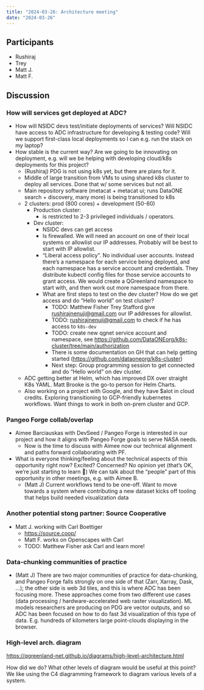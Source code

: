 ```yaml
---
title: "2024-03-26: Architecture meeting"
date: "2024-03-26"
---
```



## Participants

* Rushiraj
* Trey
* Matt J.
* Matt F.


## Discussion

### How will services get deployed at ADC?

* How will NSIDC devs test/initiate deployments of services? Will NSIDC have access to
  ADC infrastructure for developing &amp; testing code? Will we support first-class local
  deployments so I can e.g. run the stack on my laptop?
* How stable is the current way? Are we going to be innovating on deployment, e.g. will
  we be helping with developing cloud/k8s deployments for this project?
    * (Rushiraj) PDG is not using k8s yet, but there are plans for it.
    * Middle of large transition from VMs to using shared k8s cluster to deploy all
      services. Done that w/ some services but not all.
    * Main repository software (metacat + metacat ui; runs DataONE search + discovery,
      many more) is being transitioned to k8s
    * 2 clusters: prod (800 cores) + development (50-60)
        * Production cluster:
            * is restricted to 2-3 privileged individuals / operators.
        * Dev cluster:
            * NSIDC devs can get access
            * Is firewalled. We will need an account on one of their local
              systems or allowlist our IP addresses. Probably will be best to start with
              IP allowlist.
            * “Liberal access policy”. No individual user accounts. Instead
              there’s a namespace for each service being deployed, and each namespace has
              a service account and credentials. They distribute kubectl config files for
              those service accounts to grant access. We would create a QGreenland
              namespace to start with, and then work out more namespace from there.
            * What are first steps to test on the dev cluster? How do we get access and do
              “Hello world” on test cluster?
                * TODO: Matthew Fisher Trey Stafford give rushirajnenuji@gmail.com our IP
                  addresses for allowlist.
                * TODO: rushirajnenuji@gmail.com to check if he has access to `k8s-dev`
                * TODO: create new qgnet service account and namespace, see
                  https://github.com/DataONEorg/k8s-cluster/tree/main/authorization
                * There is some documentation on GH that can help getting started
                  (<https://github.com/dataoneorg/k8s-cluster>)
                * Next step: Group programming session to get connected and do “Hello
                  world” on dev cluster.
    * ADC getting better at Helm, which has improved DX over straight K8s YAML. Matt
      Brooke is the go-to person for Helm Charts.
    * Also working on a project with Google, and they have $alot in cloud credits.
      Exploring transitioning to GCP-friendly kubernetes workflows. Want things to work
      in both on-prem cluster and GCP.


### Pangeo Forge collab/overlap

* Aimee Barciauskas with DevSeed / Pangeo Forge is interested in our project and how it
  aligns with Pangeo Forge goals to serve NASA needs.
    * Now is the time to discuss with Aimee now our technical alignment and paths
      forward collaborating with PF.
* What is everyone thinking/feeling about the technical aspects of this opportunity
  right now? Excited? Concerned? No opinion yet (that’s OK, we’re just starting to learn
  🙂) We can talk about the “people” part of this opportunity in other meetings, e.g.
  with Aimee B.
    * (Matt J) Current workflows tend to be one-off. Want to move towards a system where
      contributing a new dataset kicks off tooling that helps build needed visualization
      data


### Another potential stong partner: Source Cooperative

* Matt J. working with Carl Boettiger
    * https://source.coop/
    * Matt F. works on Openscapes with Carl
    * TODO: Matthew Fisher ask Carl and learn more!


### Data-chunking communities of practice

* (Matt J) There are two major communities of practice for data-chunking, and Pangeo
  Forge falls strongly on one side of that (Zarr, Xarray, Dask, ...); the other side is
  web 3d tiles, and this is where ADC has been focusing more. These approaches come from
  two different use cases (data processing / hardware-accelerated web raster
  visualization). ML models researchers are producing on PDG are vector outputs, and so
  ADC has been focused on how to do fast 3d visualization of this type of data. E.g.
  hundreds of kilometers large point-clouds displaying in the browser.


### High-level arch. diagram

<https://qgreenland-net.github.io/diagrams/high-level-architecture.html>

How did we do? What other levels of diagram would be useful at this point? We like using
the C4 diagramming framework to diagram various levels of a system.
